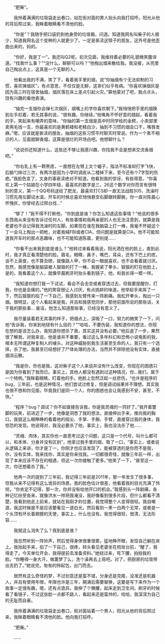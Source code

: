 &emsp;&emsp;“肥柴”。

&emsp;&emsp;我拎着满满的垃圾袋走出巷口，站在街对面的男人抬头向我打招呼。阳光从他的背后照过来，我眯着眼睛看不清他的脸。

&emsp;&emsp;“你是”？我随手把口袋扔到他身旁的垃圾箱，问道。知道我网名叫柴子的人极少，知道我网名这个变种的人就更少了。一定是亵渎这犊子的朋友，这外号是他歪曲出来的，妈的。

&emsp;&emsp;“你好，我是丁一”。我还叫Q2呢，初次见面，我维持着必要的礼貌微笑腹诽道。“找我什么事？”“没什么，聊聊可以吗？”他掏出烟来散给我。我没接，从兜里自己掏出点上，这真是一个无聊的人。

&emsp;&emsp;他看出我的不满，笑了下，看着我手里的烟，说“你抽烟有个无法抑制的习惯，喜欢弹烟灰”，有点意思，不仅仅是无聊，这哥们似乎有病。“你喜欢弹烟灰是因为高三时在宿舍抽烟，烟灰落在床上差点引起火灾。”算他蒙对了吧，我点点头，饶有兴趣的看他表演。

&emsp;&emsp;“抽完一支烟你会弹七次烟灰，烟嘴上的字你喜欢朝下。”我悄悄把手里的烟换到左手扣着，若无其事的说，“很有趣，你继续。”他嘴角不怀好意的翘起，看着我的手，笑起来有嘲弄的意味，“你抽的第一支烟是高中时同学给的金鳄，小卖部里卖两毛钱一支，你最喜欢的是黄鹤楼和老精白沙，抽到不习惯的烟会口干，嘴唇发麻。”嗯，应该就是亵渎的朋友，抽烟的这些习惯平时聊天时常说。作为一个素不相识的人，见面就聊香烟，这算是很烂的开场白吧。他想聊什么？

&emsp;&emsp;“说说你还知道什么，这些还不够让我感兴趣，你找我不会是想来交流香烟吧。”

&emsp;&emsp;“你右乳上有一颗黑痣，一直想在左臂上文个蝎子，指法不标准却打字飞快，后脑勺摔过三次，有两次是因为小学时调皮从二楼掉下来，至今还有个7字型的伤疤。”我脸色变了，文身的事亵渎绝对不知道。他看到我的惊讶，有些得意，“你喜欢上第一个姑娘在小学四年级，最喜欢的数字是三，26这个数字对你而言有很特别的意义，第一个QQ号码送给了肥龙，最喜欢打CS却一直无法战胜505，洗澡时习惯先用左脚试水温，开车的时候总喜欢悄悄悬空右脚跟转脚腕，你一直对陈晨心怀愧疚，你曾经去过邢台找...”

&emsp;&emsp;“够了！”我不得不打断他，“你到底是谁？你怎么知道这些事情？”他说的很多东西我从来没有告诉过任何人，有些事情和我再亲密的人也无法注意到，就算是我老婆也不会记得我洗澡时的左脚。如果现在谁在我脑袋上打一棒，我毫不怀疑这个丁一会马上掏出一把枪，对着我喊FBI或者CIA，但问题是就算是CIA，他不可能知道我开车时的那点恶趣味，也不可能知道陈晨，更别提……

&emsp;&emsp;“你看不出来我到底是谁么？”他转过来看着我说，阳光洒在他的脸上，直到此时，我才真正看清楚他的脸。眉毛，眼睛，鼻子，嘴巴，耳朵，还有下巴上的痣，谈不上英俊，也不算丑陋，就像路人甲，你不会一眼就喜欢，也不会看着就讨厌。忽然，我感觉像是脑袋被人狠狠的打了一棒，我握紧了拳头，狠狠的盯在他脸上，是的，我看着这个人，就像早晨刷牙时抬头看到镜子，他，和我长得一模一样。

&emsp;&emsp;“我知道你想打我一下试试，看会不会击空或者穿透过去，但我要提醒你，打我，你也是会痛的。”他的笑容很让人讨厌，有点挑衅的味道。他举起手来挥了一下，然后狠狠的掐了一下自己，我感到左臂传来一阵剧痛。我松开拳头，掏出一只烟。很明显，这个人看起来是我，并且和我感觉同步，那他前面所说的那些话，关于我的那些事… 废话，他怎么知道那些事，已经没有意义了。

&emsp;&emsp;我尽量装着若无其事的样子，把烟点上，深吸了一口，努力的微笑了一下，问他“告诉我，你来到地球有什么目的？”“哈哈，不要伪装，我知道你的想法，你现在想的是该怎么办，我知道你想杀了我，其实这并没有必要。”他后退了一步，果然很了解我，对我来说，他是谁并不重要，看过这么多年科幻和恐怖小说电影的我，根本无所谓这种复制人的噱头，对这种威胁到我生活甚至生命的人，我只有一个选择，杀了他，我甚至已经想好了尸体处理的办法，当然并不排除他没有实体，直接烟消云散。

&emsp;&emsp;“我是你，你也是我，这对柴子这个人来说并没有什么改变，你现在的困惑只是因为你看到了我而已。事实上，其他人都没有遇到过这种情况，你…我们，属于一个特例。”我眯着眼睛，盯着他的手。他脸上忽然泛起一丝悲伤，“也许是程序的bug，三年前，也是这种情况，他们尝试过修复，但是调试结果并不理想。其实我也很不想和你见面，毕竟我们是同一个人，你的困惑也会让我感到不安，甚至，不快。”

&emsp;&emsp;“程序？bug？调试？你不如直接告诉我，你是我灵魂的一窍好了。”我开着蹩脚的玩笑，前进迈了一步，他像是洞悉了我的想法，直接伸出手来，推向我的胸口，我就这么眼睁睁的看着他的指尖、手掌、手腕、手臂，直接穿过我的身体，我惊恐的发现，他说得对，我没必要杀了他，事实上，我也没法杀了他……

&emsp;&emsp;“灵魂、肉体，其实你也一直思考过这个问题，这只是一个代号，叫什么都可以，和本体、分身并没有区别”，他拿过我手里的烟，吸了一口，“事实上，或者说从逻辑上来讲，你才是丁一，你刚才也应该发现了，能被穿透的是你而不是我，你，没有实体，我来找你，其实是你来找我。一切都很奇怪，就像三年前一样，出现了本来应该不存在的相遇，但这一次你接触了更多。”他笑了一下，“甚至这一次，你还想着杀了我。”

&emsp;&emsp;他再一次的提到了三年前，我记得三年前是2011年，那一年发生了很多事，但我从来不记得有这么诡异的场景。我的脸色估计很差，他看着我的目光充满了怜悯，“你肯定不记得，那一次，你并没有给他开口的机会。”我感到头一阵剧痛，各种记忆纷至沓来，就像洪水一样把我淹没，我好像看到很多片段，但什么都看不清楚，我看到他走上前来，就站在我刚才的位置，我觉得整个人变得很轻。我自嘲道，我这时候是不是应该要看见一道白光，然后看到一黑一白两个无常，或者是一个头顶有环长着翅膀的天使，事实上，什么也没有。我觉得很轻，很清，无法形容……

&emsp;&emsp;我就这么消失了么？我到底是谁？

&emsp;&emsp;我忽然听到一阵铃声，然后觉得身体很重很累，猛地睁开眼，发现自己躺在床上。我抬起手来，掐了一下自己，很疼，转头看见老婆坐在梳妆台前，“醒了，我得走了，今天单位开会，我得提前去准备资料。”她绕过来，弯下腰，拍拍我的脸。“你睡得一身大汗，做噩梦了么，洗个澡再去上班吧。对了，把厨房的垃圾带出去扔了。”她说完，匆匆的拎起包，出门而去。

&emsp;&emsp;居然有这么奇怪的梦，不过创意还是蛮不错，分身还是克隆，没准还是机器人，并且有使用年限，年限也许是三年，期满后需要替换，这要是写下来作为一个故事一定很有趣，嗯，还有点诡异。我伸了个懒腰，起床走到卫生间。刷牙的时候看了看镜子，不过这张脸一点都不路人，看起来还是蛮帅的，哈哈，我深深为自己的无耻而自豪。

&emsp;&emsp;我拎着满满的垃圾袋走出巷口，街对面站着一个男人，阳光从他的背后照过来，我眯着眼睛看不清他的脸。他向我打招呼。

&emsp;&emsp;“肥柴。”

&emsp;&emsp;……

<!-- ##{"timestamp":1407378336}## -->